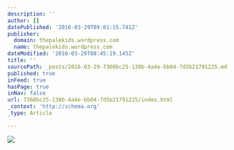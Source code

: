 ```yaml
---
description: ''
author: []
datePublished: '2016-03-29T09:01:15.741Z'
publisher:
  domain: thepalekids.wordpress.com
  name: thepalekids.wordpress.com
dateModified: '2016-03-29T08:45:19.145Z'
title: ''
sourcePath: _posts/2016-03-29-7360bc25-138b-4a4e-bb04-7d5b21791225.md
published: true
inFeed: true
hasPage: true
inNav: false
url: 7360bc25-138b-4a4e-bb04-7d5b21791225/index.html
_context: 'http://schema.org'
_type: Article

---
```

![](https://thepalekids.files.wordpress.com/2015/03/hippoteeth.jpg?w=348&h=602)
